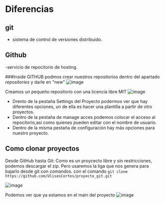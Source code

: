 # Diferencias

 ## git
 - sistema de control de versiones distribuido.
 
 ## Github
 -servicio de repocitorio de hosting.
 
 ###Inside GITHUB
 podmos crear  nuestros repositorios dentro del apartado *repositories* y darle en "new"
 ![image](https://user-images.githubusercontent.com/86896526/128585588-79d21887-ebd4-4084-88b6-b9964fba8fad.png)
 
Creamos un pequeño repositorio con una licencia libre MIT
![image](https://user-images.githubusercontent.com/86896526/128585809-5175fc4a-6da5-4859-961a-c9085328b6ac.png)

- Drento de la pestaña Settings del Proyecto podermos ver que hay diferentes opciones, un de ella es hacer una plantilla a partir de otro proyectos.
- Dentro de la pestaña de manage acces podemos colocar el acceso al repocitorio,asi como quienes pueden editar con el nombre de usuario.
- Dentro de la misma pestaña de configuración hay más opciones para nuestro proyecto.

## Como clonar proyectos

Desde GitHub hasta Git:
Como es un proycecto libre y sin restricciones, podemos descargar el zip. Pero usaremos la liga que nos genera para bajarlo desde git con comandos.
con el comando ``git clone https://github.com/UlisesCortes/proyecto_git.git``

![image](https://user-images.githubusercontent.com/86896526/128586137-4ed7f3ea-c609-4fae-b338-080e07e53463.png)

Podemos ver que ya estamos en el main del proyecto
![image](https://user-images.githubusercontent.com/86896526/128586201-b9db68c4-c69f-412f-9c01-a7780d97d36c.png)
